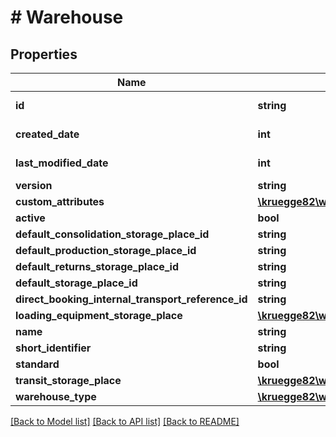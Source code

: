# # Warehouse

## Properties

Name | Type | Description | Notes
------------ | ------------- | ------------- | -------------
**id** | **string** |  | [optional] [readonly]
**created_date** | **int** |  | [optional] [readonly]
**last_modified_date** | **int** |  | [optional] [readonly]
**version** | **string** |  | [optional]
**custom_attributes** | [**\kruegge82\weclapp\Model\CustomAttribute[]**](CustomAttribute.md) |  | [optional]
**active** | **bool** |  | [optional]
**default_consolidation_storage_place_id** | **string** |  | [optional]
**default_production_storage_place_id** | **string** |  | [optional]
**default_returns_storage_place_id** | **string** |  | [optional]
**default_storage_place_id** | **string** |  | [optional]
**direct_booking_internal_transport_reference_id** | **string** |  | [optional]
**loading_equipment_storage_place** | [**\kruegge82\weclapp\Model\MinimalStoragePlace**](MinimalStoragePlace.md) |  | [optional]
**name** | **string** |  | [optional]
**short_identifier** | **string** |  | [optional]
**standard** | **bool** |  | [optional]
**transit_storage_place** | [**\kruegge82\weclapp\Model\MinimalStoragePlace**](MinimalStoragePlace.md) |  | [optional]
**warehouse_type** | [**\kruegge82\weclapp\Model\StoreType**](StoreType.md) |  | [optional]

[[Back to Model list]](../../README.md#models) [[Back to API list]](../../README.md#endpoints) [[Back to README]](../../README.md)

